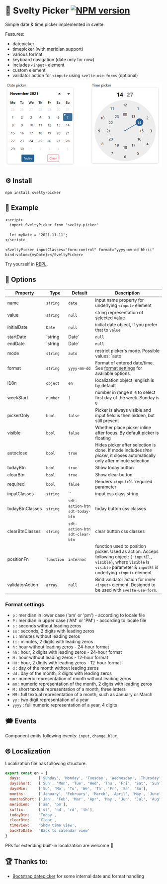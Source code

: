# 📆 Svelty Picker [![NPM version](http://img.shields.io/npm/v/svelty-picker.svg?style=flat)](https://www.npmjs.org/package/svelty-picker)

Simple date & time picker implemented in svelte. 

Features: 
- datepicker
- timepicker (with meridian support)
- various format
- keyboard navigation (date only for now)
- includes `<input>` element
- custom element 
- validator action for `<input>` using `svelte-use-forms` (optional)

![screenshot](docs/screenshot.png)

## ⚙️ Install

```
npm install svelty-picker
```

## 👀 Example

```svelte
<script>
  import SveltyPicker from 'svelty-picker'
  
  let myDate = '2021-11-11';
</script>

<SveltyPicker inputClasses="form-control" format="yyyy-mm-dd hh:ii" bind:value={myDate}></SveltyPicker>
```

Try yourself in [REPL](https://svelte.dev/repl/98fd362aad6049f4b38606820baff0b0?version=3.44.1).

## 📓 Options

| Property        | Type         | Default       | Description |
|-----------------|--------------|---------------| ------------------|
| name            | `string`     | `date`        | input name property for underlying `<input>` element |
| value           | `string`     | `null`        | string representation of selected value |
| initialDate     | `Date`       | `null`        | initial date object, if you prefer that to `value` |
| startDate       | `string|Date`| `null`        | limit minimal selectable date |
| endDate         | `string|Date`| `null`        | limit maximal selectable date |
| mode            | `string`     | `auto`        | restrict picker's mode. Possible values: `auto|date|datetime|time`. By default it try to guess the mode from `format` |
| format          | `string`     | `yyyy-mm-dd`  | Format of entered date/time. See [format settings](#format-settings) for available options |
| i18n            | `object`     | `en`          | localization object, english is by default |
| weekStart       | `number`     | `1`           | number in range `0-6` to select first day of the week. Sunday is `0` |
| pickerOnly      | `bool`       | `false`       | Picker is always visible and input field is then hidden, but still present |
| visible         | `bool`       | `false`       | Whether place picker inline after focus. By default picker is floating
| autoclose       | `bool`       | `true`        | Hides picker after selection is done. If mode includes _time picker_, it closes automatically only after minute selection |
| todayBtn        | `bool`       | `true`        | Show today button |
| clearBtn        | `bool`       | `true`        | Show clear button |
| required        | `bool`       | `false`       | Renders `<input>`'s `required parameter |
| inputClasses    | `string`     | ``            | input css class string |
| todayBtnClasses | `string`     | `sdt-action-btn sdt-today-btn` | today button css classes |
| clearBtnClasses | `string`     | `sdt-action-btn sdt-clear-btn` | clear button css classes |
| positionFn      | `function`   | _`internal`_  | function used to position picker. Used as action. Acceps following object: `{ inputEl, visible}`, where `visible` is `visible` parameter & `inputEl` is underlying `<input>` element |
| validatorAction | `array`      | `null`        | Bind validator action for inner `<input>` element. Designed to be used with `svelte-use-form`.

### Format settings

- `p` : meridian in lower case ('am' or 'pm') - according to locale file
- `P` : meridian in upper case ('AM' or 'PM') - according to locale file
- `s` : seconds without leading zeros
- `ss` : seconds, 2 digits with leading zeros
- `i` : minutes without leading zeros
- `ii` : minutes, 2 digits with leading zeros
- `h` : hour without leading zeros - 24-hour format
- `hh` : hour, 2 digits with leading zeros - 24-hour format
- `H` : hour without leading zeros - 12-hour format
- `HH` : hour, 2 digits with leading zeros - 12-hour format
- `d` : day of the month without leading zeros
- `dd` : day of the month, 2 digits with leading zeros
- `m` : numeric representation of month without leading zeros
- `mm` : numeric representation of the month, 2 digits with leading zeros
- `M` : short textual representation of a month, three letters
- `MM` : full textual representation of a month, such as January or March
- `yy` : two digit representation of a year
- `yyyy` : full numeric representation of a year, 4 digits

## 🗯️ Events

Component emits following events: `input`, `change`, `blur`.

## 🌐 Localization

Localization file has following structure.

```js
export const en = {
  days:        ['Sunday', 'Monday', 'Tuesday', 'Wednesday', 'Thursday', 'Friday', 'Saturday', 'Sunday'],
  daysShort:   ['Sun', 'Mon', 'Tue', 'Wed', 'Thu', 'Fri', 'Sat', 'Sun'],
  daysMin:     ['Su', 'Mo', 'Tu', 'We', 'Th', 'Fr', 'Sa', 'Su'],
  months:      ['January', 'February', 'March', 'April', 'May', 'June', 'July', 'August', 'September', 'October', 'November', 'December'],
  monthsShort: ['Jan', 'Feb', 'Mar', 'Apr', 'May', 'Jun', 'Jul', 'Aug', 'Sep', 'Oct', 'Nov', 'Dec'],
  meridiem:    ['am', 'pm'],
  suffix:      ['st', 'nd', 'rd', 'th'],
  todayBtn:    'Today',
  clearBtn:    'Clear',
  timeView:    'Show time view',
  backToDate:  'Back to calendar view'
}
```
PRs for extending built-in localization are welcome 🥳

## 🏆 Thanks to:

- [Bootstrap datepicker](https://github.com/smalot/bootstrap-datetimepicker/blob/master/js/bootstrap-datetimepicker.js) for some internal date and format handling
